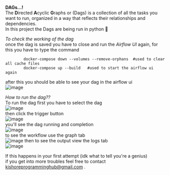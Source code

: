 **DAGs...!**<br>
    The **D**irected **A**cyclic **G**raphs or (Dags)  is a collection of all the tasks you want to run,
organized in a way that reflects their relationships and dependencies.<br>
    In this project the Dags are being run in python 🐍

*To check the working of the dag*<br>
    once the dag is saved you have to close and run the *Airflow UI* again, for this you have to type 
the command 

            docker-compose down --volumes --remove-orphans  #used to clear all cache files
            docker-compose up --build   #used to start the airflow ui again

after this you should be able to see your dag in the airflow ui<br>
![image](https://github.com/user-attachments/assets/41894eaa-2cfb-488d-9c4d-822360b70d75) <br>

*How to run the dag??* <br>
        To run the dag first you have to select the dag<br>
        ![image](https://github.com/user-attachments/assets/da62bee9-1af7-4dd9-a866-b93ef8f1d1be)<br>
        then click the trigger button <br>
        ![image](https://github.com/user-attachments/assets/ed2e704e-26d6-4cdf-ad83-2519cb74da5e)<br>
        you'll see the dag running and completion<br>
        ![image](https://github.com/user-attachments/assets/f6246fb1-a5d3-41b4-b110-b59ee2a2663d) <br>
        to see the workflow use the graph tab<br>
        ![image](https://github.com/user-attachments/assets/4650a52e-1051-43a5-914d-5458417b5675)
        then to see the output view the logs tab<br>
        ![image](https://github.com/user-attachments/assets/0e4f237d-fe71-4f34-ab68-7318e2d2bdf0) <br>

If this happens in your first attempt (idk what to tell you're a genius) <br>
if you get into more troubles feel free to contact kishoreprogramminghub@gmail.com .






